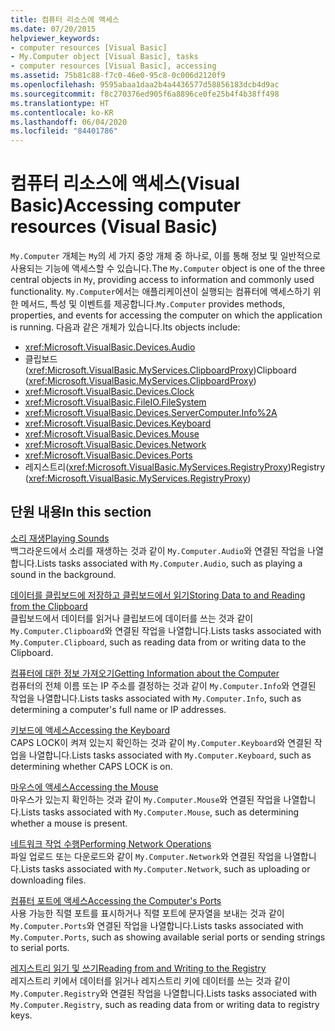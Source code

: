 ```yaml
---
title: 컴퓨터 리소스에 액세스
ms.date: 07/20/2015
helpviewer_keywords:
- computer resources [Visual Basic]
- My.Computer object [Visual Basic], tasks
- computer resources [Visual Basic], accessing
ms.assetid: 75b81c88-f7c0-46e0-95c8-0c006d2120f9
ms.openlocfilehash: 9595abaa1daa2b4a4436577d58856183dcb4d9ac
ms.sourcegitcommit: f8c270376ed905f6a8896ce0fe25b4f4b38ff498
ms.translationtype: HT
ms.contentlocale: ko-KR
ms.lasthandoff: 06/04/2020
ms.locfileid: "84401786"
---
```

# <a name="accessing-computer-resources-visual-basic"></a><span data-ttu-id="5a0ed-102">컴퓨터 리소스에 액세스(Visual Basic)</span><span class="sxs-lookup"><span data-stu-id="5a0ed-102">Accessing computer resources (Visual Basic)</span></span>

<span data-ttu-id="5a0ed-103">`My.Computer` 개체는 `My`의 세 가지 중앙 개체 중 하나로, 이를 통해 정보 및 일반적으로 사용되는 기능에 액세스할 수 있습니다.</span><span class="sxs-lookup"><span data-stu-id="5a0ed-103">The `My.Computer` object is one of the three central objects in `My`, providing access to information and commonly used functionality.</span></span> <span data-ttu-id="5a0ed-104">`My.Computer`에서는 애플리케이션이 실행되는 컴퓨터에 액세스하기 위한 메서드, 특성 및 이벤트를 제공합니다.</span><span class="sxs-lookup"><span data-stu-id="5a0ed-104">`My.Computer` provides methods, properties, and events for accessing the computer on which the application is running.</span></span> <span data-ttu-id="5a0ed-105">다음과 같은 개체가 있습니다.</span><span class="sxs-lookup"><span data-stu-id="5a0ed-105">Its objects include:</span></span>

- <xref:Microsoft.VisualBasic.Devices.Audio>
- <span data-ttu-id="5a0ed-106">클립보드(<xref:Microsoft.VisualBasic.MyServices.ClipboardProxy>)</span><span class="sxs-lookup"><span data-stu-id="5a0ed-106">Clipboard (<xref:Microsoft.VisualBasic.MyServices.ClipboardProxy>)</span></span>
- <xref:Microsoft.VisualBasic.Devices.Clock>
- <xref:Microsoft.VisualBasic.FileIO.FileSystem>
- <xref:Microsoft.VisualBasic.Devices.ServerComputer.Info%2A>
- <xref:Microsoft.VisualBasic.Devices.Keyboard>
- <xref:Microsoft.VisualBasic.Devices.Mouse>
- <xref:Microsoft.VisualBasic.Devices.Network>
- <xref:Microsoft.VisualBasic.Devices.Ports>
- <span data-ttu-id="5a0ed-107">레지스트리(<xref:Microsoft.VisualBasic.MyServices.RegistryProxy>)</span><span class="sxs-lookup"><span data-stu-id="5a0ed-107">Registry (<xref:Microsoft.VisualBasic.MyServices.RegistryProxy>)</span></span>

## <a name="in-this-section"></a><span data-ttu-id="5a0ed-108">단원 내용</span><span class="sxs-lookup"><span data-stu-id="5a0ed-108">In this section</span></span>

[<span data-ttu-id="5a0ed-109">소리 재생</span><span class="sxs-lookup"><span data-stu-id="5a0ed-109">Playing Sounds</span></span>](playing-sounds.md)  
<span data-ttu-id="5a0ed-110">백그라운드에서 소리를 재생하는 것과 같이 `My.Computer.Audio`와 연결된 작업을 나열합니다.</span><span class="sxs-lookup"><span data-stu-id="5a0ed-110">Lists tasks associated with `My.Computer.Audio`, such as playing a sound in the background.</span></span>

[<span data-ttu-id="5a0ed-111">데이터를 클립보드에 저장하고 클립보드에서 읽기</span><span class="sxs-lookup"><span data-stu-id="5a0ed-111">Storing Data to and Reading from the Clipboard</span></span>](storing-data-to-and-reading-from-the-clipboard.md)  
<span data-ttu-id="5a0ed-112">클립보드에서 데이터를 읽거나 클립보드에 데이터를 쓰는 것과 같이 `My.Computer.Clipboard`와 연결된 작업을 나열합니다.</span><span class="sxs-lookup"><span data-stu-id="5a0ed-112">Lists tasks associated with `My.Computer.Clipboard`, such as reading data from or writing data to the Clipboard.</span></span>

[<span data-ttu-id="5a0ed-113">컴퓨터에 대한 정보 가져오기</span><span class="sxs-lookup"><span data-stu-id="5a0ed-113">Getting Information about the Computer</span></span>](getting-information-about-the-computer.md)  
<span data-ttu-id="5a0ed-114">컴퓨터의 전체 이름 또는 IP 주소를 결정하는 것과 같이 `My.Computer.Info`와 연결된 작업을 나열합니다.</span><span class="sxs-lookup"><span data-stu-id="5a0ed-114">Lists tasks associated with `My.Computer.Info`, such as determining a computer's full name or IP addresses.</span></span>

[<span data-ttu-id="5a0ed-115">키보드에 액세스</span><span class="sxs-lookup"><span data-stu-id="5a0ed-115">Accessing the Keyboard</span></span>](accessing-the-keyboard.md)  
<span data-ttu-id="5a0ed-116">CAPS LOCK이 켜져 있는지 확인하는 것과 같이 `My.Computer.Keyboard`와 연결된 작업을 나열합니다.</span><span class="sxs-lookup"><span data-stu-id="5a0ed-116">Lists tasks associated with `My.Computer.Keyboard`, such as determining whether CAPS LOCK is on.</span></span>

[<span data-ttu-id="5a0ed-117">마우스에 액세스</span><span class="sxs-lookup"><span data-stu-id="5a0ed-117">Accessing the Mouse</span></span>](accessing-the-mouse.md)  
<span data-ttu-id="5a0ed-118">마우스가 있는지 확인하는 것과 같이 `My.Computer.Mouse`와 연결된 작업을 나열합니다.</span><span class="sxs-lookup"><span data-stu-id="5a0ed-118">Lists tasks associated with `My.Computer.Mouse`, such as determining whether a mouse is present.</span></span>

[<span data-ttu-id="5a0ed-119">네트워크 작업 수행</span><span class="sxs-lookup"><span data-stu-id="5a0ed-119">Performing Network Operations</span></span>](performing-network-operations.md)  
<span data-ttu-id="5a0ed-120">파일 업로드 또는 다운로드와 같이 `My.Computer.Network`와 연결된 작업을 나열합니다.</span><span class="sxs-lookup"><span data-stu-id="5a0ed-120">Lists tasks associated with `My.Computer.Network`, such as uploading or downloading files.</span></span>

[<span data-ttu-id="5a0ed-121">컴퓨터 포트에 액세스</span><span class="sxs-lookup"><span data-stu-id="5a0ed-121">Accessing the Computer's Ports</span></span>](accessing-the-computer-s-ports.md)  
<span data-ttu-id="5a0ed-122">사용 가능한 직렬 포트를 표시하거나 직렬 포트에 문자열을 보내는 것과 같이 `My.Computer.Ports`와 연결된 작업을 나열합니다.</span><span class="sxs-lookup"><span data-stu-id="5a0ed-122">Lists tasks associated with `My.Computer.Ports`, such as showing available serial ports or sending strings to serial ports.</span></span>

[<span data-ttu-id="5a0ed-123">레지스트리 읽기 및 쓰기</span><span class="sxs-lookup"><span data-stu-id="5a0ed-123">Reading from and Writing to the Registry</span></span>](reading-from-and-writing-to-the-registry.md)  
<span data-ttu-id="5a0ed-124">레지스트리 키에서 데이터를 읽거나 레지스트리 키에 데이터를 쓰는 것과 같이 `My.Computer.Registry`와 연결된 작업을 나열합니다.</span><span class="sxs-lookup"><span data-stu-id="5a0ed-124">Lists tasks associated with `My.Computer.Registry`, such as reading data from or writing data to registry keys.</span></span>
